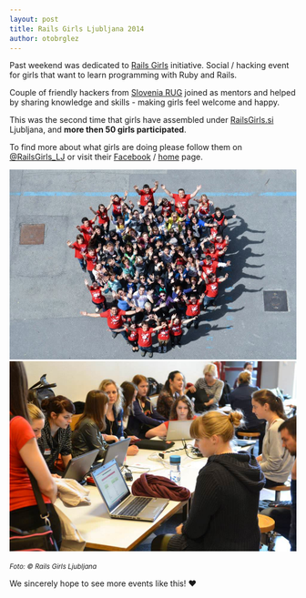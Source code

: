 ```yaml
---
layout: post
title: Rails Girls Ljubljana 2014
author: otobrglez
---
```


Past weekend was dedicated to [Rails Girls][rails-girls] initiative. Social / hacking event for girls that want to learn programming with Ruby and Rails.

Couple of friendly hackers from [Slovenia RUG][rug] joined as mentors and helped by sharing knowledge and skills - making girls feel welcome and happy.

This was the second time that girls have assembled under [RailsGirls.si][rgl] Ljubljana, and **more then 50 girls participated**.

To find more about what girls are doing please follow them on [@RailsGirls_LJ](https://twitter.com/RailsGirls_LJ) or visit their [Facebook][rgl-fb] / [home][rgl] page.

<div class="gallery">
  <img src="/assets/img/posts/2014-05-13-rgl-01.jpg" alt="Rails Girls Ljubljana friday hug">
  <img src="/assets/img/posts/2014-05-13-rgl-02.jpg" alt="Rails Girls Ljubljana classroom" class="last">
</div>

<small><i>Foto: &copy; Rails Girls Ljubljana</i></small>

We sincerely hope to see more events like this! :heart:

[rails-girls]: http://railsgirls.com/
[fri]: http://www.fri.uni-lj.si/
[rgl]: http://railsgirls.si/
[rgl-fb]: https://www.facebook.com/groups/RailsGirlsLJ/
[rug]: http://rug.si
